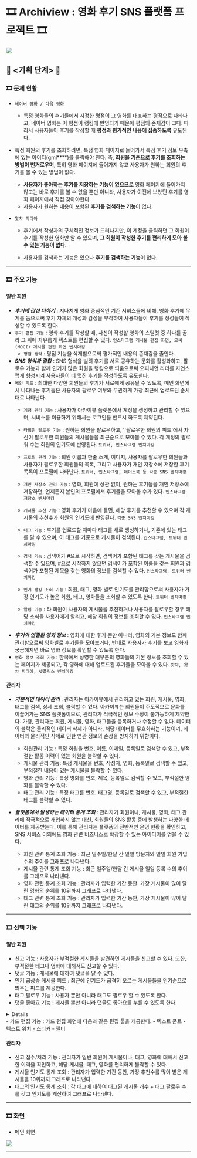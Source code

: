 # 🎞 **Archiview : 영화 후기 SNS 플랫폼 프로젝트** 🎞

![](https://github.com/Hee-jin506/Archiview/blob/main/Archiview_jpg/1.%EB%A1%9C%EA%B7%B8%EC%95%84%EC%9B%83%20%EC%83%81%ED%83%9C%ED%99%94%EB%A9%B4%20%EB%A0%88%EC%9D%B4%EC%95%84%EC%9B%83%203.jpg?raw=true )

## 🎥 <기획 단계> 🎥

### 🎞 문제 현황

- `네이버 영화 / 다음 영화`
  
  - 특정 영화들의 후기들에서 지정한 평점이 그 영화를 대표하는 평점으로 나타나고, 네이버 영화는 이 평점이 랭킹에 반영되기 때문에 평점의 존재감이 크다. 따라서 사용자들이 후기를 작성할 때 **평점과 평가적인 내용에 집중하도록** 유도된다.
  
- 특정 회원의 후기를 조회하려면, 특정 영화 페이지로 들어가서 특정 후기 정보 우측에 있는 아이디(gml****)를 클릭해야 한다. 즉, **회원을 기준으로 후기를 조회하는 방법이 번거로우며**, 특히 영화 페이지에 들어가지 않고 사용자가 원하는 회원의 후기를 볼 수 있는 방법이 없다.
  - **사용자가 좋아하는 후기를 저장하는 기능이 없으므로** 영화 페이지에 들어가지 않고는 바로 후기를 볼 수 없을 뿐만 아니라, 사용자가 이전에 보았던 후기를 영화 페이지에서 직접 찾아야한다. 
  - 사용자가 원하는 내용이 포함된 **후기를 검색하는 기능**이 없다.

- `왓챠 피디아`

  - 후기에서 작성자의 구체적인 정보가 드러나지만, 이 계정을 클릭하면 그 회원이 후기를 작성한 영화만 알 수 있으며, **그 회원이** **작성한 후기를 편리하게 모아 볼 수 있는 기능이 없다.**

  - 사용자를 검색하는 기능은 있으나 **후기를 검색하는 기능**이 없다.

    

___

### 🎞 주요 기능

#### 일반 회원

- ***후기에 감성 더하기*** : 지나치게 영화 중심적인 기존 서비스들에 비해, 영화 후기에 무게를 둠으로써 후기 자체의 개성과 감성을 부각하여 사용자들이 후기를 정성들여 작성할 수 있도록 한다.
- `후기 편집 기능` : 영화 후기를 작성할 때, 자신이 작성할 영화의 스틸컷 중 하나를 골라 그 위에 자유롭게 텍스트를 편집할 수 있다. `인스타그램 게시물 편집 화면, 모씨(MOCI) 게시물 편집 화면 벤치마킹`
  - `평점 생략` : 평점 기능을 삭제함으로써 평가적인 내용의 존재감을 줄인다.
- ***SNS 형식과 결합*** : SNS 형식을 빌려 후기를 서로 공유하는 문화를 활성화하고, 팔로우 기능과 함께 인기가 많은 회원을 랭킹으로 띄움으로써 오피니언 리더를 자연스럽게 형성시켜 사용자들이 더 멋진 후기를 작성하도록 유도한다.
- `메인 피드` : 최대한 다양한 회원들의 후기가 서로에게 공유될 수 있도록, 메인 화면에서 나타나는 후기들은 사용자의 팔로우 여부와 무관하게 가장 최근에 업로드된 순서대로 나타난다.
  - `계정 관리 기능` : 사용자가 아카이뷰 플랫폼에서 계정을 생성하고 관리할 수 있으며, 서비스를 이용하기 위해서는 로그인을 반드시 하도록 제약된다.
  - `타회원 팔로우 기능` : 원하는 회원을 팔로우하고, ''팔로우한 회원의 피드'에서 자신이 팔로우한 회원들의 게시물들을 최근순으로 모아볼 수 있다. 각 계정의 팔로워 수는 회원의 인기도에 반영된다. `트위터, 인스타그램 벤치마킹`
  - `프로필 관리 기능` : 회원 이름과 한줄 소개, 이미지, 사용자를 팔로우한 회원들과 사용자가 팔로우한 회원들의 목록, 그리고 사용자가 개인 저장소에 저장한 후기 목록이 프로필에 나타난다. `트위터, 인스타그램, 페이스북 등 각종 SNS 벤치마킹`
  - `개인 저장소 관리 기능` : 영화, 회원에 상관 없이, 원하는 후기들을 개인 저장소에 저장하면, 언제든지 본인의 프로필에서 후기들을 모아볼 수가 있다. `인스타그램 저장소 벤치마킹`
  - `게시물 추천 기능` : 영화 후기가 마음에 들면, 해당 후기를 추천할 수 있으며 각 게시물의 추천수가 회원의 인기도에 반영된다. `각종 SNS 벤치마킹`
  - `태그 기능` : 후기를 업로드할 때마다 태그를 새로 생성하거나, 기존에 있는 태그를 달 수 있으며, 이 태그를 기준으로 게시물이 검색된다. `인스타그램, 트위터 벤치마킹`

  - `검색 기능` : 검색어가 #으로 시작하면, 검색어가 포함된 태그를 갖는 게시물을 검색할 수 있으며, #으로 시작하지 않으면 검색어가 포함된 이름을 갖는 회원과 검색어가 포함된 제목을 갖는 영화의 정보를 검색할 수 있다. `인스타그램, 트위터 벤치마킹`
  - `인기 랭킹 조회 기능` : 회원, 태그, 영화 별로 인기도를 관리함으로써 사용자가 가장 인기도가 높은 회원, 태그, 영화들을 조회할 수 있도록 한다. `트위터 벤치마킹`
  - `알림 기능` : 타 회원이 사용자의 게시물을 추천하거나 사용자를 팔로우할 경우 해당 소식을 사용자에게 알리고, 해당 회원의 정보를 조회할 수 있다. `인스타그램 벤치마킹`
- ***후기와 연결된 영화 정보*** : 영화에 대한 후기 뿐만 아니라, 영화의 기본 정보도 함께 관리함으로써 영화별로 후기들을 모아보거나, 반대로 사용자가 후기를 보고 영화가 궁금해지면 바로 영화 정보를 확인할 수 있도록 한다.
- `영화 정보 조회 기능` : 한국에서 상영한 대부분의 영화들의 기본 정보를 조회할 수 있는 페이지가 제공되고, 각 영화에 대해 업로드된 후기들을 모아볼 수 있다. `왓챠, 왓챠 피디아, 넷플릭스 벤치마킹`

#### 관리자

- ***기본적인 데이터 관리*** : 관리자는 아카이뷰에서 관리하고 있는 회원, 게시물, 영화, 태그를 검색, 상세 조회, 블락할 수 있다. 아카이뷰는 회원들이 주도적으로 문화를 이끌어가는 SNS 플랫폼이므로, 관리자가 적극적인 정보 수정이 불가능하게 제약한다. 가령, 관리자는 회원, 게시물, 영화, 태그들을 등록하거나 수정할 수 없다. 데이터의 블락은 물리적인 데이터 삭제가 아니라, 해당 데이터를 무효화하는 기능이며, 데이터의 물리적인 삭제로 인한 연관 정보의 손상을 방지하기 위함이다.
  - 회원관리 기능 : 특정 회원을 번호, 이름, 이메일, 등록일로 검색할 수 있고, 부적절한 활동 이력이 있는 회원을 블락할 수 있다.
  - 게시물 관리 기능: 특정 게시물을 번호, 작성자, 영화, 등록일로 검색할 수 있고, 부적절한 내용이 있는 게시물을 블락할 수 있다.
  - 영화 관리 기능 : 특정 영화를 번호, 제목, 등록일로 검색할 수 있고, 부적절한 영화를 블락할 수 있다.
  - 태그 관리 기능 : 특정 태그를 번호, 태그명, 등록일로 검색할 수 있고, 부적절한 태그를 블락할 수 있다.

- ***플랫폼에서 발생하는 데이터 통계 조회*** : 관리자가 회원이나, 게시물, 영화, 태그 관리에 적극적으로 개입하지 않는 대신, 회원들의 SNS 활동 중에 발생하는 다양한 데이터를 제공받는다. 이를 통해 관리자는 플랫폼의 전반적인 운영 현황을 확인하고, SNS 서비스 이외에도 영화 관련 비즈니스로 확장할 수 있는 아이디어를 얻을 수 있다.
  - 회원 관련 통계 조회 기능 : 최근 일주일/한달 간 일일 방문자와 일일 회원 가입 수의 추이를 그래프로 나타낸다. 
  - 게시물 관련 통계 조회 기능 : 최근 일주일/한달 간 게시물 일일 등록 수의 추이를 그래프로 나타낸다.
  - 영화 관련 통계 조회 기능 : 관리자가 입력한 기간 동안. 가장 게시물이 많이 달린 영화의 순위를 10위까지 그래프로 나타낸다.
  - 태그 관련 통계 조회 기능 : 관리자가 입력한 기간 동안, 가장 게시물이 많이 달린 태그의 순위를 10위까지 그래프로 나타낸다.

___

### 🎞 선택 기능

#### 일반 회원

- 신고 기능 : 사용자가 부적절한 게시물을 발견하면 게시물을 신고할 수 있다. 또한, 부적절한 태그나 영화에 대해서도 신고할 수 있다. 
- 댓글 기능 : 게시물에 대하여 댓글을 달 수 있다.
- 인기 급상승 게시물 피드 : 최근에 인기도가 급격히 오르는 게시물들을 인기순으로 띄우는 피드를 제공한다.
- 태그 팔로우 기능 : 사용자 뿐만 아니라 태그도 팔로우 할 수 있도록 한다.
- 댓글 좋아요 기능 : 게시물 뿐만 아니라 댓글도 좋아요를 누를 수 있도록 한다.
<details>
   - 팔로우 : Followable 테이블 생성 -> 회원 테이블뿐만 아니라 태그 테이블이나 다른 테이블을 Followable의 자식으로 만듬 -> 회원과 Followable의 다대다 관계 해소
   - 좋아요 : Likeable 테이블 생성 -> 게시물 테이블뿐만 아니라 댓글 테이블이나 다른 테이블을 Likeable의 자식으로 만듬 ->  회원과 Likable의 다대다 관계 해소
   - 참고 : https://stackoverrun.com/ko/q/3100055)
</details>
- 카드 편집 기능 : 카드 편집 화면에 다음과 같은 편집 툴을 제공한다.
  - 텍스트 폰트
  - 텍스트 위치
  - 스티커
  - 필터
 
#### 관리자

- 신고 접수/처리 기능 : 관리자가 일반 회원이 게시물이나, 태그, 영화에 대해서 신고한 이력을 확인하고, 해당 게시물, 태그, 영화를 편리하게 블락할 수 있다.
- 게시물 인기도 통계 조회 : 관리자가 입력한 기간 동안, 가장 추천수를 많이 받은 게시물을 10위까지 그래프로 나타낸다.
- 태그의 인기도 통계 조회 : 각 태그에 대하여 태그된 게시물 개수 + 태그 팔로우 수를 갖고 인기도를 계산하여 그래프로 나타낸다.



___

### 🎞 화면

- 메인 화면

![]( https://github.com/Hee-jin506/Archiview/blob/main/Archiview_jpg/2.%EB%A9%94%EC%9D%B8%EB%A9%94%EC%9D%B8%20(%EC%A2%8B%EC%95%84%EC%9A%94&%ED%8C%94%EB%A1%9C%EC%9A%B0%20%EC%95%88%20%EB%88%84%EB%A5%B8%20%EA%B2%83)!!!!!!!!.jpg?raw=true )

___





